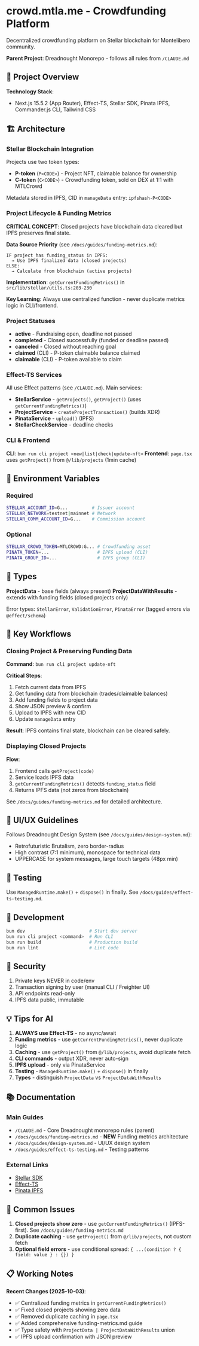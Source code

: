 # crowd.mtla.me - Crowdfunding Platform

Decentralized crowdfunding platform on Stellar blockchain for Montelibero community.

**Parent Project**: Dreadnought Monorepo - follows all rules from `/CLAUDE.md`

## 🎯 Project Overview

**Technology Stack**:
- Next.js 15.5.2 (App Router), Effect-TS, Stellar SDK, Pinata IPFS, Commander.js CLI, Tailwind CSS

## 🏗️ Architecture

### Stellar Blockchain Integration

Projects use two token types:
- **P-token** (`P<CODE>`) - Project NFT, claimable balance for ownership
- **C-token** (`C<CODE>`) - Crowdfunding token, sold on DEX at 1:1 with MTLCrowd

Metadata stored in IPFS, CID in `manageData` entry: `ipfshash-P<CODE>`

### Project Lifecycle & Funding Metrics

**CRITICAL CONCEPT**: Closed projects have blockchain data cleared but IPFS preserves final state.

**Data Source Priority** (see `/docs/guides/funding-metrics.md`):
```
IF project has funding_status in IPFS:
  → Use IPFS finalized data (closed projects)
ELSE:
  → Calculate from blockchain (active projects)
```

**Implementation**: `getCurrentFundingMetrics()` in `src/lib/stellar/utils.ts:203-230`

**Key Learning**: Always use centralized function - never duplicate metrics logic in CLI/frontend.

### Project Statuses

- **active** - Fundraising open, deadline not passed
- **completed** - Closed successfully (funded or deadline passed)
- **canceled** - Closed without reaching goal
- **claimed** (CLI) - P-token claimable balance claimed
- **claimable** (CLI) - P-token available to claim

### Effect-TS Services

All use Effect patterns (see `/CLAUDE.md`). Main services:
- **StellarService** - `getProjects()`, `getProject()` (uses `getCurrentFundingMetrics()`)
- **ProjectService** - `createProjectTransaction()` (builds XDR)
- **PinataService** - `upload()` (IPFS)
- **StellarCheckService** - deadline checks

### CLI & Frontend

**CLI**: `bun run cli project <new|list|check|update-nft>`
**Frontend**: `page.tsx` uses `getProject()` from `@/lib/projects` (1min cache)

## 🔧 Environment Variables

### Required
```bash
STELLAR_ACCOUNT_ID=G...         # Issuer account
STELLAR_NETWORK=testnet|mainnet # Network
STELLAR_COMM_ACCOUNT_ID=G...    # Commission account
```

### Optional
```bash
STELLAR_CROWD_TOKEN=MTLCROWD:G... # Crowdfunding asset
PINATA_TOKEN=...                  # IPFS upload (CLI)
PINATA_GROUP_ID=...               # IPFS group (CLI)
```

## 📝 Types

**ProjectData** - base fields (always present)
**ProjectDataWithResults** - extends with funding fields (closed projects only)

Error types: `StellarError`, `ValidationError`, `PinataError` (tagged errors via `@effect/schema`)

## 🔄 Key Workflows

### Closing Project & Preserving Funding Data

**Command**: `bun run cli project update-nft`

**Critical Steps**:
1. Fetch current data from IPFS
2. Get funding data from blockchain (trades/claimable balances)
3. Add funding fields to project data
4. Show JSON preview & confirm
5. Upload to IPFS with new CID
6. Update `manageData` entry

**Result**: IPFS contains final state, blockchain can be cleared safely.

### Displaying Closed Projects

**Flow**:
1. Frontend calls `getProject(code)`
2. Service loads IPFS data
3. `getCurrentFundingMetrics()` detects `funding_status` field
4. Returns IPFS data (not zeros from blockchain)

See `/docs/guides/funding-metrics.md` for detailed architecture.

## 🎨 UI/UX Guidelines

Follows Dreadnought Design System (see `/docs/guides/design-system.md`):
- Retrofuturistic Brutalism, zero border-radius
- High contrast (7:1 minimum), monospace for technical data
- UPPERCASE for system messages, large touch targets (48px min)

## 🧪 Testing

Use `ManagedRuntime.make()` + `dispose()` in finally. See `/docs/guides/effect-ts-testing.md`.

## 🚀 Development

```bash
bun dev                        # Start dev server
bun run cli project <command>  # Run CLI
bun run build                  # Production build
bun run lint                   # Lint code
```

## 🔐 Security

1. Private keys NEVER in code/env
2. Transaction signing by user (manual CLI / Freighter UI)
3. API endpoints read-only
4. IPFS data public, immutable

## 💡 Tips for AI

1. **ALWAYS use Effect-TS** - no async/await
2. **Funding metrics** - use `getCurrentFundingMetrics()`, never duplicate logic
3. **Caching** - use `getProject()` from `@/lib/projects`, avoid duplicate fetch
4. **CLI commands** - output XDR, never auto-sign
5. **IPFS upload** - only via PinataService
6. **Testing** - `ManagedRuntime.make()` + `dispose()` in finally
7. **Types** - distinguish `ProjectData` vs `ProjectDataWithResults`

## 📚 Documentation

### Main Guides
- `/CLAUDE.md` - Core Dreadnought monorepo rules (parent)
- `/docs/guides/funding-metrics.md` - **NEW** Funding metrics architecture
- `/docs/guides/design-system.md` - UI/UX design system
- `/docs/guides/effect-ts-testing.md` - Testing patterns

### External Links
- [Stellar SDK](https://stellar.github.io/js-stellar-sdk/)
- [Effect-TS](https://effect.website/)
- [Pinata IPFS](https://docs.pinata.cloud/)

## 🐛 Common Issues

1. **Closed projects show zero** - use `getCurrentFundingMetrics()` (IPFS-first). See `/docs/guides/funding-metrics.md`
2. **Duplicate caching** - use `getProject()` from `@/lib/projects`, not custom fetch
3. **Optional field errors** - use conditional spread: `{ ...(condition ? { field: value } : {}) }`

## 📋 Working Notes

**Recent Changes (2025-10-03)**:
- ✅ Centralized funding metrics in `getCurrentFundingMetrics()`
- ✅ Fixed closed projects showing zero data
- ✅ Removed duplicate caching in `page.tsx`
- ✅ Added comprehensive funding-metrics.md guide
- ✅ Type safety with `ProjectData | ProjectDataWithResults` union
- ✅ IPFS upload confirmation with JSON preview
